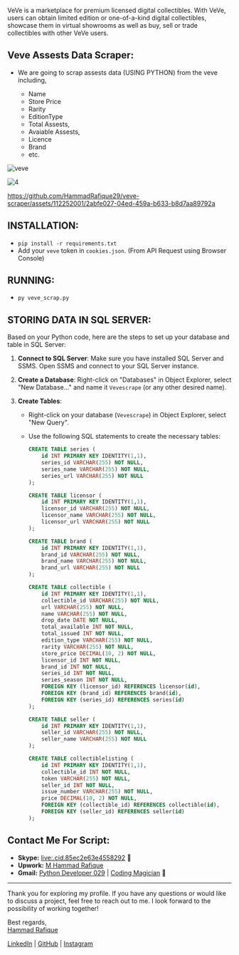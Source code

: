 VeVe is a marketplace for premium licensed digital collectibles. With VeVe, users can obtain limited edition or one-of-a-kind digital collectibles, showcase them in virtual showrooms as well as buy, sell or trade collectibles with other VeVe users.

## Veve Assests Data Scraper:
- We are going to scrap assests data (USING PYTHON) from the veve including,

    - Name
    - Store Price
    - Rarity
    - EditionType
    - Total Assests, 
    - Avaiable Assests,
    - Licence
    - Brand
    - etc.


![veve](https://github.com/HammadRafique29/veve-scraper/assets/112252001/67e32335-14f2-4c25-b92a-5b6257716578)

 ![4](https://github.com/HammadRafique29/veve-scraper/assets/112252001/b4a51fc8-948c-4d40-b138-1861a056614f)


https://github.com/HammadRafique29/veve-scraper/assets/112252001/2abfe027-04ed-459a-b633-b8d7aa89792a


## INSTALLATION:
 - `pip install -r requirements.txt`
 - Add your `veve` token in `cookies.json`. (From API Request using Browser Console)

## RUNNING:
 - `py veve_scrap.py`



## STORING DATA IN SQL SERVER:

Based on your Python code, here are the steps to set up your database and table in SQL Server:

1. **Connect to SQL Server**: Make sure you have installed SQL Server and SSMS. Open SSMS and connect to your SQL Server instance.

2. **Create a Database**: Right-click on "Databases" in Object Explorer, select "New Database..." and name it `Vevescrape` (or any other desired name).

3. **Create Tables**:
   - Right-click on your database (`Vevescrape`) in Object Explorer, select "New Query".
   - Use the following SQL statements to create the necessary tables:

     ```sql
     CREATE TABLE series (
         id INT PRIMARY KEY IDENTITY(1,1),
         series_id VARCHAR(255) NOT NULL,
         series_name VARCHAR(255) NOT NULL,
         series_url VARCHAR(255) NOT NULL
     );

     CREATE TABLE licensor (
         id INT PRIMARY KEY IDENTITY(1,1),
         licensor_id VARCHAR(255) NOT NULL,
         licensor_name VARCHAR(255) NOT NULL,
         licensor_url VARCHAR(255) NOT NULL
     );

     CREATE TABLE brand (
         id INT PRIMARY KEY IDENTITY(1,1),
         brand_id VARCHAR(255) NOT NULL,
         brand_name VARCHAR(255) NOT NULL,
         brand_url VARCHAR(255) NOT NULL
     );

     CREATE TABLE collectible (
         id INT PRIMARY KEY IDENTITY(1,1),
         collectible_id VARCHAR(255) NOT NULL,
         url VARCHAR(255) NOT NULL,
         name VARCHAR(255) NOT NULL,
         drop_date DATE NOT NULL,
         total_available INT NOT NULL,
         total_issued INT NOT NULL,
         edition_type VARCHAR(255) NOT NULL,
         rarity VARCHAR(255) NOT NULL,
         store_price DECIMAL(10, 2) NOT NULL,
         licensor_id INT NOT NULL,
         brand_id INT NOT NULL,
         series_id INT NOT NULL,
         series_season INT NOT NULL,
         FOREIGN KEY (licensor_id) REFERENCES licensor(id),
         FOREIGN KEY (brand_id) REFERENCES brand(id),
         FOREIGN KEY (series_id) REFERENCES series(id)
     );

     CREATE TABLE seller (
         id INT PRIMARY KEY IDENTITY(1,1),
         seller_id VARCHAR(255) NOT NULL,
         seller_name VARCHAR(255) NOT NULL
     );

     CREATE TABLE collectiblelisting (
         id INT PRIMARY KEY IDENTITY(1,1),
         collectible_id INT NOT NULL,
         token VARCHAR(255) NOT NULL,
         seller_id INT NOT NULL,
         issue_number VARCHAR(255) NOT NULL,
         price DECIMAL(10, 2) NOT NULL,
         FOREIGN KEY (collectible_id) REFERENCES collectible(id),
         FOREIGN KEY (seller_id) REFERENCES seller(id)
     );

     ```

## Contact Me For Script:

- **Skype:** [live:.cid.85ec2e63e4558292](skype:your_skype_id?chat) :calling:
- **Upwork:** [M Hammad Rafique](https://upwork.com/freelancers/hammadr33) 
- **Gmail:** [Python Developer 029](pythondeveloper029@gmail.com)  | [Coding Magician](codingmagician0@gmail.com)  :email:

---

Thank you for exploring my profile. If you have any questions or would like to discuss a project, feel free to reach out to me. I look forward to the possibility of working together!

Best regards,  
[Hammad Rafique](https://github.com/HammadRafique29)

[LinkedIn](https://www.linkedin.com/in/hammad-rafique-hr029) | [GitHub](https://github.com/HammadRafique29) | [Instagram](https://www.instagram.com/hammad_rafique1449/?utm_source=qr&r=nametag)

